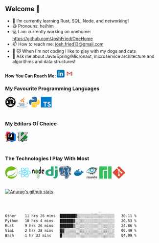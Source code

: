 
## Welcome 👋

- 🌱 I’m currently learning Rust, SQL, Node, and networking!
- 😄 Pronouns: he/him
- :computer: I am currently working on onehome: https://github.com/JoshFried/OneHome
- 📫 How to reach me: josh.fried13@gmail.com
- :dog: :cat: When I'm not coding I like to play with my dogs and cats
- 💬 Ask me about Java/Spring/Micronaut, microservice architecture and algorithms and data structures!
<!-- Actual text -->
#### How You Can Reach Me: <a href="https://www.linkedin.com/in/josh-fried/" title="linkedin"><img src="icons/linkedin.svg" width="25px" height="25px"/></a>&nbsp;<a href="mailto:josh.fried13@gmail.com" title="gmail"><img src="icons/gmail.svg" width="25px" height="25px"/></a>

### My Favourite Programming Languages
<a title="rust"><img src="icons/rust.svg" width="35px" height="35px"/></a>
<a title="java"><img src="icons/java-14.svg" width="35px" height="35px"/></a>
<a title="python"><img src="icons/python-5.svg" width="35px" height="35px"/></a>
<a title="typescript"><img src="icons/typescript.svg" width="35px" height="35px"/></a>
<br/><br/>

### My Editors Of Choice
<a title="intellij"><img src="icons/intellij-idea-1.svg" width="35px" height="35px"/></a>
<a title="vim"><img src="icons/vim.svg" width="35px" height="35px"/></a>
<br/><br/>

### The Technologies I Play With Most
<a title="spring"><img src="icons/spring-3.svg" width="40px" height="40px"/></a>
<a title="react"><img src="icons/react-2.svg" width="40px" height="40px"/></a>
<a title="node"><img src="icons/Node.js_logo.svg" width="40px" height="40px"/></a>
<a title="django"><img src="icons/django.svg" width="40px" height="40px"/></a>
<a title="postgres"><img src="icons/postgresql-icon.svg" width="40px" height="40px"/></a>
<a title="docker"><img src="icons/docker.svg" width="40px" height="40px"/></a>
<a title="cassandra"><img src="icons/Cassandra_logo.svg" width="40px" height="40px"/></a>
<a title="manjaro"><img src="icons/Manjaro-logo.svg" width="40px" height="40px"/></a>
<a title="git"><img src="icons/git-icon.svg" width="40px" height="40px"/></a>
<br/><br/>


[![Anurag's github stats](https://github-readme-stats.vercel.app/api?username=joshfried&count_private=True&show_icons=true&theme=dark)](https://github.com/joshfried)

<br/><br/>


<!--START_SECTION:waka-->
```text
Other    11 hrs 26 mins  ███████▓░░░░░░░░░░░░░░░░░   30.11 % 
Python   10 hrs 4 mins   ██████▓░░░░░░░░░░░░░░░░░░   26.53 % 
Rust     9 hrs 26 mins   ██████▒░░░░░░░░░░░░░░░░░░   24.86 % 
VimL     2 hrs 28 mins   █▓░░░░░░░░░░░░░░░░░░░░░░░   06.49 % 
Bash     1 hr 33 mins    █░░░░░░░░░░░░░░░░░░░░░░░░   04.09 % 
```
<!--END_SECTION:waka-->

